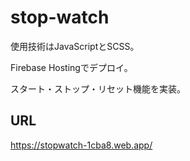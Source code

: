 # stop-watch

使用技術はJavaScriptとSCSS。

Firebase Hostingでデプロイ。

スタート・ストップ・リセット機能を実装。

## URL

https://stopwatch-1cba8.web.app/
